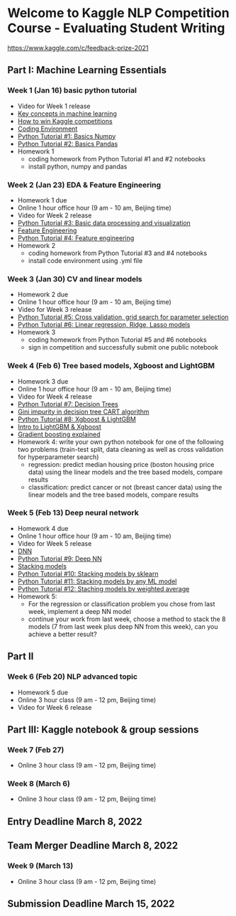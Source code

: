 # Welcome to Kaggle NLP Competition Course - Evaluating Student Writing
https://www.kaggle.com/c/feedback-prize-2021


## Part I: Machine Learning Essentials

### Week 1 (Jan 16) basic python tutorial
- Video for Week 1 release
- [Key concepts in machine learning](https://towardsdatascience.com/machine-learning-basics-part-1-a36d38c7916)
- [How to win Kaggle competitions](https://docs.google.com/document/d/14KDMW_o1yflcZd4E0PSlKxzI68zdHG20Qz6X5wmkgSA/edit?usp=sharing)
- [Coding Environment](https://docs.google.com/presentation/d/1cYZACKaB7e2vRZAv8Oe1GcVy6U_xBeOoeptJsl3KZtI/edit?usp=sharing)
- [Python Tutorial #1: Basics Numpy](https://github.com/amenda860111/kaggle-pet/blob/main/tutorial_1_basic_numpy.ipynb)
- [Python Tutorial #2: Basics Pandas](https://github.com/amenda860111/kaggle-pet/blob/main/tutorial_2_basic_pandas.ipynb)
- Homework 1
	- coding homework from Python Tutorial #1 and #2 notebooks
	- install python, numpy and pandas 



### Week 2 (Jan 23) EDA & Feature Engineering
- Homework 1 due
- Online 1 hour office hour (9 am - 10 am, Beijing time)
- Video for Week 2 release
- [Python Tutorial #3: Basic data processing and visualization](https://github.com/amenda860111/kaggle-pet/blob/main/tutorial_3_data_preprocessing_visualization.ipynb)
- [Feature Engineering](https://docs.google.com/presentation/d/13gwvLolY0Ug_WKROeVYpHpblWhNhvmj3DskSxsu3Ta0/edit#slide=id.ge645f5e39a_0_55)
- [Python Tutorial #4: Feature engineering](https://github.com/amenda860111/kaggle-pet/blob/main/tutorial_4_feature_engineering.ipynb)
- Homework 2
	- coding homework from Python Tutorial #3 and #4 notebooks
	- install code environment using .yml file



### Week 3 (Jan 30) CV and linear models
- Homework 2 due
- Online 1 hour office hour (9 am - 10 am, Beijing time)
- Video for Week 3 release
- [Python Tutorial #5: Cross validation, grid search for parameter selection](https://github.com/amenda860111/kaggle-pet/blob/main/tutorial_5_cross_validation.ipynb)
- [Python Tutorial #6: Linear regression, Ridge, Lasso models](https://github.com/amenda860111/kaggle-pet/blob/main/tutorial_6_linear%20models.ipynb)
- Homework 3
	- coding homework from Python Tutorial #5 and #6 notebooks
	- sign in competition and successfully submit one public notebook 


### Week 4 (Feb 6) Tree based models, Xgboost and LightGBM
- Homework 3 due
- Online 1 hour office hour (9 am - 10 am, Beijing time)
- Video for Week 4 release
- [Python Tutorial #7: Decision Trees](https://github.com/amenda860111/kaggle-pet/blob/main/tutorial_7_decision_tree.ipynb)
- [Gini impurity in decision tree CART algorithm](https://victorzhou.com/blog/gini-impurity/)
- [Python Tutorial #8: Xgboost & LightGBM](https://github.com/amenda860111/kaggle-pet/blob/main/tutorial_8_xgboost_LightGBM.ipynb)
- [Intro to LightGBM & Xgboost](https://www.kaggle.com/prashant111/lightgbm-classifier-in-python)
- [Gradient boosting explained](https://machinelearningmastery.com/gentle-introduction-gradient-boosting-algorithm-machine-learning/)
- Homework 4: write your own python notebook for one of the following two problems (train-test split, data cleaning as well as cross validation for hyperparameter search)
	- regression: predict median housing price (boston housing price data) using the linear models and the tree based models, compare results
	- classification: predict cancer or not (breast cancer data) using the linear models and the tree based models, compare results


### Week 5 (Feb 13) Deep neural network
- Homework 4 due
- Online 1 hour office hour (9 am - 10 am, Beijing time)
- Video for Week 5 release
- [DNN](https://docs.google.com/presentation/d/1X5zYyAD5rEJv6gQVaBy2i_0ti0_JOVGcUMwxBRnzwYE/edit#slide=id.gde0cd20ce7_0_76)
- [Python Tutorial #9: Deep NN](https://github.com/amenda860111/kaggle-pet/blob/main/tutorial_9_deep_NN.ipynb)
- [Stacking models](https://docs.google.com/presentation/d/1DBp7sNM__CKd38C6QdATjQhdj9lK5DD6UkZqx2FZ7gI/edit#slide=id.gebaeaeb46d_0_39)
- [Python Tutorial #10: Stacking models by sklearn](https://github.com/amenda860111/kaggle-pet/blob/main/tutorial_10_stacking_models_sklearn.ipynb)
- [Python Tutorial #11: Stacking models by any ML model](https://github.com/amenda860111/kaggle-pet/blob/main/tutorial_11_stacking_models_by%20ML.ipynb)
- [Python Tutorial #12: Staching models by weighted average](https://github.com/amenda860111/kaggle-pet/blob/main/tutorial_12_stacking_models_by_weighted_average.ipynb)
- Homework 5: 
	- For the regression or classification problem you chose from last week, implement a deep NN model
	- continue your work from last week, choose a method to stack the 8 models (7 from last week plus deep NN from this week), can you achieve a better result?

## Part II 
### Week 6 (Feb 20) NLP advanced topic
- Homework 5 due
- Online 3 hour class (9 am - 12 pm, Beijing time)
- Video for Week 6 release

## Part III: Kaggle notebook & group sessions
### Week 7 (Feb 27)
- Online 3 hour class (9 am - 12 pm, Beijing time)
### Week 8 (March 6)
- Online 3 hour class (9 am - 12 pm, Beijing time)

## Entry Deadline March 8, 2022 
## Team Merger Deadline March 8, 2022

### Week 9 (March 13)
- Online 3 hour class (9 am - 12 pm, Beijing time)


## Submission Deadline March 15, 2022


